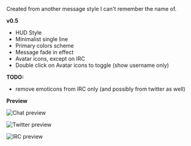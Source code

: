 Created from another message style I can't remember the name of.

**v0.5**

- HUD Style
- Minimalist single line
- Primary colors scheme
- Message fade in effect
- Avatar icons, except on IRC
- Double click on Avatar icons to toggle (show username only)
  

**TODO:**

- remove emoticons from IRC only (and possibly from twitter as well)
  

**Preview** 

![Chat preview][chat]  

![Twitter preview][twitter]

![IRC preview][irc]




[chat]: http://www.adiumxtras.com/images/pictures/irc_twitter_hud_5_18499_8026_thumb_12460.png  "Chat"
[twitter]: http://www.adiumxtras.com/images/pictures/irc_twitter_hud_5_18499_8026_thumb_12461.png  "Twitter"
[irc]: http://www.adiumxtras.com/images/pictures/irc_twitter_hud_5_18499_8026_thumb_12462.png  "IRC"